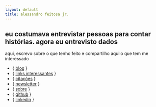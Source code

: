 ```yaml
---
layout: default
title: alessandro feitosa jr.
---
```


## <span class="section-title">eu costumava entrevistar pessoas para contar histórias. agora eu entrevisto dados</span>

aqui, escrevo sobre o que tenho feito e compartilho aquilo que tem me interessado

<ul class="homepage-links">
<li>{ <a href="/blog/">blog</a> }</li>
<li>{ <a href="/links/">links interessantes</a> }</li>
<li>{ <a href="/quotes/">citações</a> }</li>
<li>{ <a href="/newsletter/">newsletter</a> }</li>
<li>{ <a href="/about/">sobre</a> }</li>
<li>{ <a href="https://github.com/alessandrofajr/" target="_blank">github</a> }</li>
<li>{ <a href="https://www.linkedin.com/in/alessandrofajr/" target="_blank">linkedin</a> }</li>
</ul>